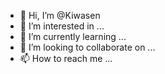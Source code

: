 - 👋 Hi, I’m @Kiwasen
- 👀 I’m interested in ...
- 🌱 I’m currently learning ...
- 💞️ I’m looking to collaborate on ...
- 📫 How to reach me ...

<!---
Kiwasen/Kiwasen is a ✨ special ✨ repository because its `README.md` (this file) appears on your GitHub profile.
You can click the Preview link to take a look at your changes.
--->

